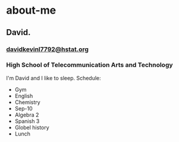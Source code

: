 # about-me
## David.
### davidkevinl7792@hstat.org
### High School of Telecommunication Arts and Technology
I'm David and I like to sleep.
Schedule:
<ul>
<li>Gym</l1>
<li>English</li>
<li>Chemistry</li>
<li>Sep-10</li>
<li>Algebra 2</li>
<li>Spanish 3</li>
<li>Globel history</li>
<li>Lunch</li>
</ul>